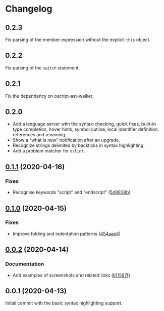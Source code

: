 # Changelog

## 0.2.3

Fix parsing of the member expression without the explicit `this` object.

## 0.2.2

Fix parsing of the `switch` statement.

## 0.2.1

Fix the dependency on oscript-ast-walker.

## 0.2.0

* Add a language server with the syntax-checking, quick fixes, built-in type completion, hover hints, symbol outline, local identifier definition, references and renaming.
* Show a "what is new" notification after an upgrade.
* Recognize strings delimited by backticks in syntax highlighting.
* Add a problem matcher for `oslint`.

## [0.1.1](https://github.com/prantlf/vscode-oscript/compare/v0.1.0...v0.1.0) (2020-04-16)

### Fixes

* Recognise keywords "script" and "endscript" ([5d8838b](https://github.com/prantlf/vscode-oscript/commit/5d8838b60994f2b4d4f8083f05f44e7cfe25d31b))

## [0.1.0](https://github.com/prantlf/vscode-oscript/compare/v0.0.2...v0.1.0) (2020-04-15)

### Fixes

* Improve folding and indentation patterns ([454aae4](https://github.com/prantlf/vscode-oscript/commit/454aae4a52c38f9e830265fd764d55bade984d27))

## [0.0.2](https://github.com/prantlf/vscode-oscript/compare/v0.0.1...v0.0.2) (2020-04-14)

### Documentation

* Add examples of screenshots and related links ([b11597f](https://github.com/prantlf/vscode-oscript/commit/b11597fd348cd7631561e2077cd8a353935cfbd8))

## 0.0.1 (2020-04-13)

Initial commit with the basic syntax highlighting support.

